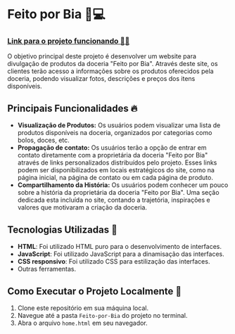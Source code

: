 # Feito por Bia 📇💻

### [Link para o projeto funcionando 🔗📇](https://feito-por-bia.netlify.app/produtos.html)

O objetivo principal deste projeto é desenvolver um website para divulgação de produtos da doceria "Feito por Bia". Através deste site, os clientes terão acesso a informações sobre os produtos oferecidos pela doceria, podendo visualizar fotos, descrições e preços dos itens disponíveis.

## Principais Funcionalidades 🔥

- **Visualização de Produtos:** Os usuários podem visualizar uma lista de produtos disponíveis na doceria, organizados por categorias como bolos, doces, etc.
- **Propagação de contato:**  Os usuários terão a opção de entrar em contato diretamente com a proprietária da doceria "Feito por Bia" através de links personalizados distribuídos pelo projeto. Esses links podem ser disponibilizados em locais estratégicos do site, como na página inicial, na página de contato ou em cada página de produto.
- **Compartilhamento da História:** Os usuários podem conhecer um pouco sobre a história da proprietária da doceria "Feito por Bia". Uma seção dedicada esta incluída no site, contando a trajetória, inspirações e valores que motivaram a criação da doceria.

## Tecnologias Utilizadas 🔧

- **HTML**: Foi utilizado HTML puro para o desenvolvimento de interfaces.
- **JavaScript**:  Foi utilizado JavaScript para a dinamisação das interfaces.
- **CSS responsivo**:  Foi utilizado CSS para estilização das interfaces.
- Outras ferramentas.

## Como Executar o Projeto Localmente 🚀

1. Clone este repositório em sua máquina local.
2. Navegue até a pasta `Feito-por-Bia` do projeto no terminal.
3. Abra o arquivo `home.html` em seu navegador.
